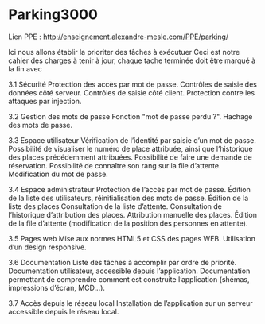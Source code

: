 # Parking3000

Lien PPE : http://enseignement.alexandre-mesle.com/PPE/parking/ 

Ici nous allons établir la prioriter des tâches à exécutuer
Ceci est notre cahier des charges à tenir à jour, chaque tache terminée doit être marqué à la fin avec <OK>

3.1  Sécurité
Protection des accès par mot de passe.
Contrôles de saisie des données côté serveur.
Contrôles de saisie côté client.
Protection contre les attaques par injection.


3.2  Gestion des mots de passe
Fonction "mot de passe perdu ?".
Hachage des mots de passe.


3.3  Espace utilisateur
Vérification de l’identité par saisie d’un mot de passe.
Possibilité de visualiser le numéro de place attribuée, ainsi que l’historique des places précédemment attribuées.
Possibilité de faire une demande de réservation.
Possibilité de connaître son rang sur la file d’attente.
Modification du mot de passe.


3.4  Espace administrateur
Protection de l’accès par mot de passe.
Édition de la liste des utilisateurs, réinitialisation des mots de passe.
Édition de la liste des places
Consultation de la liste d’attente.
Consultation de l’historique d’attribution des places.
Attribution manuelle des places.
Édition de la file d’attente (modification de la position des personnes en attente).


3.5  Pages web
Mise aux normes HTML5 et CSS des pages WEB.
Utilisation d’un design responsive.


3.6  Documentation
Liste des tâches à accomplir par ordre de priorité.
Documentation utilisateur, accessible depuis l’application.
Documentation permettant de comprendre comment est construite l’application (shémas, impressions d’écran, MCD...).


3.7  Accès depuis le réseau local
Installation de l’application sur un serveur accessible depuis le réseau local.
